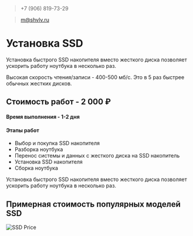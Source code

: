 > +7 (906) 819-73-29

> m@shvlv.ru

# Установка SSD

Установка быстрого SSD накопителя вместо жесткого диска позволяет ускорить работу ноутбука в несколько раз.

Высокая скорость чтения/записи - 400-500 мб/с. Это в 5 раз быстрее обычных жестких дисков.

## Стоимость работ - 2 000 ₽
#### Время выполнения - 1-2 дня
#### Этапы работ

- Выбор и покупка SSD накопителя
- Разборка ноутбука
- Перенос системы и данных с жесткого диска на SSD накопитель
- Установка SSD накопителя
- Сборка ноутбука

Установка быстрого SSD накопителя вместо жесткого диска позволяет ускорить работу ноутбука в несколько раз.

## Примерная стоимость популярных моделей SSD
![SSD Price](https://shvlv.ru/ssd_price.png)
